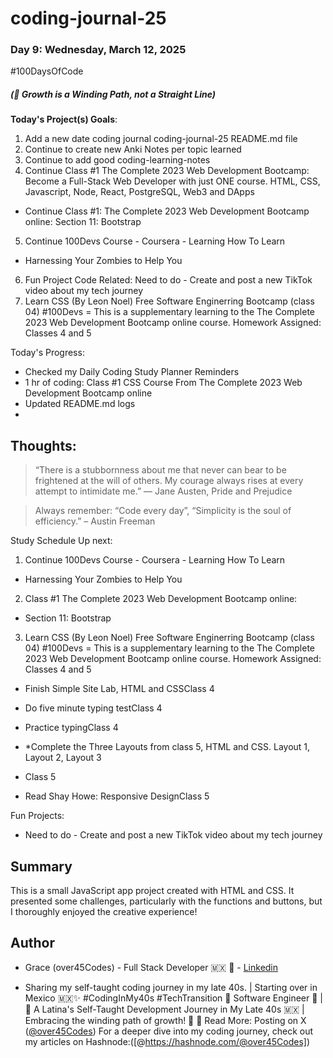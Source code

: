 # coding-journal-25

### Day 9: Wednesday, March 12, 2025

#100DaysOfCode

##### (🌱 Growth is a Winding Path, not a Straight Line)

**Today's Project(s) Goals**:

1. Add a new date coding journal coding-journal-25 README.md file
2. Continue to create new Anki Notes per topic learned
3. Continue to add good coding-learning-notes 
4. Continue Class #1 The Complete 2023 Web Development Bootcamp: Become a Full-Stack Web Developer with just ONE course. HTML, CSS, Javascript, Node, React, PostgreSQL, Web3 and DApps
- Continue Class #1: The Complete 2023 Web Development Bootcamp online: Section 11: Bootstrap 
5. Continue 100Devs Course - Coursera - Learning How To Learn 
- Harnessing Your Zombies to Help You
6. Fun Project Code Related: Need to do - Create and post a new TikTok video about my tech journey
7. Learn CSS (By Leon Noel) Free Software Enginerring Bootcamp (class 04) #100Devs = This is a supplementary learning to the The Complete 2023 Web Development Bootcamp online course. Homework Assigned: Classes 4 and 5 



Today's Progress:
- Checked my Daily Coding Study Planner Reminders
- 1 hr of coding: Class #1 CSS Course From The Complete 2023 Web Development Bootcamp online
- Updated README.md logs
- 
<!-- - SQL 101: Like You’ve Never Seen It Before  - on hold 
    - Chapter 1/9 - Introduction to Databases -->
 

## Thoughts:

> “There is a stubbornness about me that never can bear to be frightened at the will of others. My courage always rises at every attempt to intimidate me.” ― Jane Austen, Pride and Prejudice

> Always remember: “Code every day”, “Simplicity is the soul of efficiency.” – Austin Freeman

Study Schedule Up next:

1. Continue 100Devs Course - Coursera - Learning How To Learn 
- Harnessing Your Zombies to Help You

2. Class #1 The Complete 2023 Web Development Bootcamp online:
- Section 11: Bootstrap 

3. Learn CSS (By Leon Noel) Free Software Enginerring Bootcamp (class 04) #100Devs = This is a supplementary learning to the The Complete 2023 Web Development Bootcamp online course. 
Homework Assigned: Classes 4 and 5 
- Finish Simple Site Lab, HTML and CSSClass 4
- Do five minute typing testClass 4
- Practice typingClass 4
- *Complete the Three Layouts from class 5, HTML and CSS. Layout 1, Layout 2, Layout 3

- Class 5
- Read Shay Howe: Responsive DesignClass 5



Fun Projects:
- Need to do - Create and post a new TikTok video about my tech journey

## Summary

This is a small JavaScript app project created with HTML and CSS. It presented some challenges, particularly with the functions and buttons, but I thoroughly enjoyed the creative experience!


## Author

-  Grace (over45Codes)  - Full Stack Developer 🇲🇽 💜  - [Linkedin](https://www.linkedin.com/in/castanedagrace/)

- Sharing my self-taught coding journey in my late 40s. | Starting over in Mexico 🇲🇽✨ #CodingInMy40s #TechTransition 🚀
Software Engineer 🚀 | 🌮 A Latina's Self-Taught Development Journey in My Late 40s 🇲🇽 | Embracing the winding path of growth! 🌱
📖 Read More:
Posting on X ([@over45Codes](https://x.com/over45Codes))
For a deeper dive into my coding journey, check out my articles on Hashnode:([@https://hashnode.com/@over45Codes])